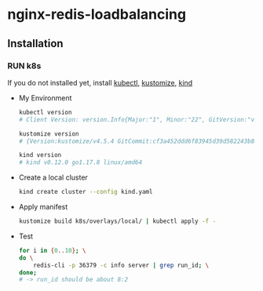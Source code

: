# nginx-redis-loadbalancing

## Installation

### RUN k8s

If you do not installed yet,
install [kubectl](https://kubernetes.io/docs/tasks/tools/#kubectl),
[kustomize](https://kubectl.docs.kubernetes.io/installation/kustomize/binaries/),
[kind](https://kind.sigs.k8s.io/docs/user/quick-start/#installation)

- My Environment

    ```sh
    kubectl version
    # Client Version: version.Info{Major:"1", Minor:"22", GitVersion:"v1.22.6", GitCommit:"f59f5c2fda36e4036b49ec027e556a15456108f0", GitTreeState:"clean", BuildDate:"2022-01-19T17:33:06Z", GoVersion:"go1.16.12", Compiler:"gc", Platform:"linux/amd64"}

    kustomize version
    # {Version:kustomize/v4.5.4 GitCommit:cf3a452ddd6f83945d39d582243b8592ec627ae3 BuildDate:2022-03-28T23:12:45Z GoOs:linux GoArch:amd64}
    
    kind version
    # kind v0.12.0 go1.17.8 linux/amd64
    ```
- Create a local cluster

    ```sh
    kind create cluster --config kind.yaml
    ```

- Apply manifest

    ```sh
    kustomize build k8s/overlays/local/ | kubectl apply -f -
    ```

- Test

    ```sh
    for i in {0..10}; \
    do \
        redis-cli -p 36379 -c info server | grep run_id; \
    done;
    # -> run_id should be about 8:2
    ```
